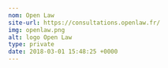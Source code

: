 ```yaml
---
nom: Open Law
site-url: https://consultations.openlaw.fr/
img: openlaw.png
alt: logo Open Law
type: private
date: 2018-03-01 15:48:25 +0000
---
```

